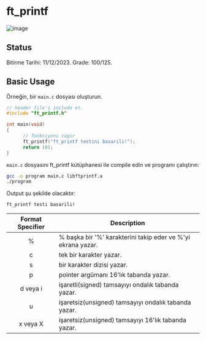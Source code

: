 # ft_printf
![image](https://github.com/fbkeskin/Ft_printf/assets/92950254/b5a1854b-0d6f-4813-97db-71f2c7bbd246)
## Status
Bitirme Tarihi: 11/12/2023. Grade: 100/125.
## Basic Usage
Örneğin, bir ``main.c`` dosyası oluşturun.

```c
// header file'i include et.
#include "ft_printf.h"

int main(void)
{
      // fonksiyonu cagir
      ft_printf("ft_printf testini basarili!");
      return (0);
}
```

``main.c`` dosyasını ft_printf kütüphanesi ile compile edin ve programı çalıştırın:
```bash
gcc -o program main.c libftprintf.a
./program
```
Output şu şekilde olacaktır:
```
ft_printf testi basarili!
```

<table>
    <thead>
        <tr>
            <th>Format Specifier</th>
            <th>Description</th>
        </tr>
	</thead>
        <tr>
            <td align="center">%</td>
            <td>% başka bir '%' karakterini takip eder ve %'yi ekrana yazar.</td>
        </tr>
        <tr>
            <td align="center">c</td>
            <td>tek bir karakter yazar.</td>
        </tr>
        <tr>
            <td align="center">s</td>
            <td>bir karakter dizisi yazar.</td>
        </tr>
        <tr>
            <td align="center">p</td>
            <td>pointer argümanı 16'lık tabanda yazar.</td>
        </tr>
        <tr>
            <td align="center">d veya i</td>
            <td>işaretli(signed) tamsayıyı ondalık tabanda yazar.</td>
        </tr>
        <tr>
            <td align="center">u</td>
            <td>işaretsiz(unsigned) tamsayıyı ondalık tabanda yazar.</td>
        </tr>
        <tr>
            <td align="center">x veya X</td>
            <td>işaretsiz(unsigned) tamsayıyı 16'lık tabanda yazar.</td>
        </tr>
    </tbody>
</table>
